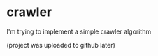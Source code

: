 # crawler

I'm trying to implement a simple crawler algorithm

(project was uploaded to github later)
